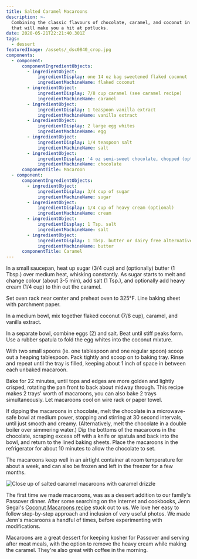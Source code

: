 ```yaml
---
title: Salted Caramel Macaroons
description: >-
  Combining the classic flavours of chocolate, caramel, and coconut in a dessert
  that will make you a hit at potlucks.
date: 2020-05-21T22:21:40.301Z
tags:
  - dessert
featuredImage: /assets/_dsc0840_crop.jpg
components:
  - component:
      componentIngredientObjects:
        - ingredientObject:
            ingredientDisplay: one 14 oz bag sweetened flaked coconut
            ingredientMachineName: flaked coconut
        - ingredientObject:
            ingredientDisplay: 7/8 cup caramel (see caramel recipe)
            ingredientMachineName: caramel
        - ingredientObject:
            ingredientDisplay: 1 teaspoon vanilla extract
            ingredientMachineName: vanilla extract
        - ingredientObject:
            ingredientDisplay: 2 large egg whites
            ingredientMachineName: egg
        - ingredientObject:
            ingredientDisplay: 1/4 teaspoon salt
            ingredientMachineName: salt
        - ingredientObject:
            ingredientDisplay: '4 oz semi-sweet chocolate, chopped (optional)'
            ingredientMachineName: chocolate
      componentTitle: Macaroon
  - component:
      componentIngredientObjects:
        - ingredientObject:
            ingredientDisplay: 3/4 cup of sugar
            ingredientMachineName: sugar
        - ingredientObject:
            ingredientDisplay: 1/4 cup of heavy cream (optional)
            ingredientMachineName: cream
        - ingredientObject:
            ingredientDisplay: 1 Tsp. salt
            ingredientMachineName: salt
        - ingredientObject:
            ingredientDisplay: 1 Tbsp. butter or dairy free alternative (optional)
            ingredientMachineName: butter
      componentTitle: Caramel
---
```

In a small saucepan, heat up sugar (3/4 cup) and (optionally) butter (1 Tbsp.) over medium heat, whisking constantly. As sugar starts to melt and change colour (about 3-5 min), add salt (1 Tsp.), and optionally add heavy cream (1/4 cup) to thin out the caramel. 

Set oven rack near center and preheat oven to 325°F. Line baking sheet with parchment paper. 

In a medium bowl, mix together flaked coconut (7/8 cup), caramel, and vanilla extract. 

In a separate bowl, combine eggs (2) and salt. Beat until stiff peaks form. Use a rubber spatula to fold the egg whites into the coconut mixture. 

With two small spoons (ie. one tablespoon and one regular spoon) scoop out a heaping tablespoon. Pack tightly and scoop on to baking tray. Rinse and repeat until the tray is filled, keeping about 1 inch of space in between each unbaked macaroon. 

Bake for 22 minutes, until tops and edges are more golden and lightly crisped, rotating the pan front to back about midway through. This recipe makes 2 trays' worth of macaroons, you can also bake 2 trays simultaneously. Let macaroons cool on wire rack or paper towel. 

If dipping the macaroons in chocolate, melt the chocolate in a microwave-safe bowl at medium power, stopping and stirring at 30 second intervals, until just smooth and creamy. (Alternatively, melt the chocolate in a double boiler over simmering water.) Dip the bottoms of the macaroons in the chocolate, scraping excess off with a knife or spatula and back into the bowl, and return to the lined baking sheets. Place the macaroons in the refrigerator for about 10 minutes to allow the chocolate to set. 

The macaroons keep well in an airtight container at room temperature for about a week, and can also be frozen and left in the freezer for a few months. 

![Close up of salted caramel macaroons with caramel drizzle](/assets/_dsc0850_adjust.jpg "salted caramel macaroons with caramel drizzle ")

The first time we made macaroons, was as a dessert addition to our family's Passover dinner. After some searching on the internet and cookbooks, Jenn Segal's [Coconut Macaroons recipe](https://www.onceuponachef.com/recipes/coconut-macaroons.html) stuck out to us. We love her easy to follow step-by-step approach and inclusion of very useful photos. We made Jenn's macaroons a handful of times, before experimenting with modifications. 

Macaroons are a great dessert for keeping kosher for Passover and serving after meat meals, with the option to remove the heavy cream while making the caramel. They're also great with coffee in the morning.
